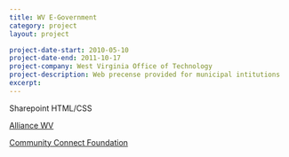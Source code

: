 ```yaml
---
title: WV E-Government
category: project
layout: project

project-date-start: 2010-05-10
project-date-end: 2011-10-17
project-company: West Virginia Office of Technology
project-description: Web precense provided for municipal intitutions
excerpt:
---
```


Sharepoint
HTML/CSS

[Alliance WV](http://www.alliancewv.org/e-gov_wv.html)

[Community Connect Foundation](http://www.communityconnectfoundation.org/projects.php?id=6)
